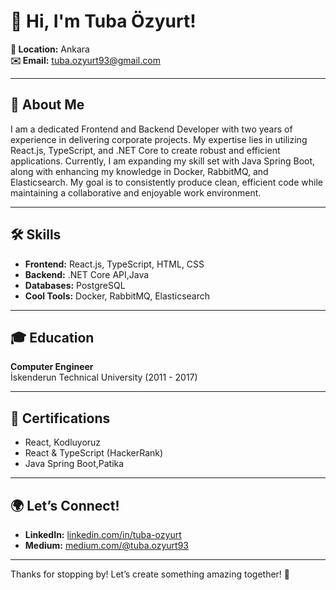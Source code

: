 # 👋 Hi, I'm Tuba Özyurt!

**📍 Location:** Ankara  
**✉️ Email:** [tuba.ozyurt93@gmail.com](mailto:tuba.ozyurt93@gmail.com)  

---

## 🚀 About Me

I am a dedicated Frontend and Backend Developer with two years of experience in delivering corporate projects. My expertise lies in utilizing React.js, TypeScript, and .NET Core to create robust and efficient applications. Currently, I am expanding my skill set with Java Spring Boot, along with enhancing my knowledge in Docker, RabbitMQ, and Elasticsearch. My goal is to consistently produce clean, efficient code while maintaining a collaborative and enjoyable work environment.

---

## 🛠️ Skills

- **Frontend:** React.js, TypeScript, HTML, CSS
- **Backend:** .NET Core API,Java
- **Databases:** PostgreSQL
- **Cool Tools:** Docker, RabbitMQ, Elasticsearch

---

## 🎓 Education

**Computer Engineer**  
İskenderun Technical University (2011 - 2017)

---

## 📜 Certifications

- React, Kodluyoruz
- React & TypeScript (HackerRank)
- Java Spring Boot,Patika

---

## 🌍 Let’s Connect!

- **LinkedIn:** [linkedin.com/in/tuba-ozyurt](https://www.linkedin.com/in/tuba-ozyurt/)
- **Medium:** [medium.com/@tuba.ozyurt93](https://medium.com/@tuba.ozyurt93)

---

Thanks for stopping by! Let’s create something amazing together! 🎉
